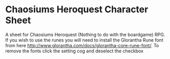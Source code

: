 # Chaosiums Heroquest Character Sheet

A sheet for Chaosiums Heroquest (Nothing to do with the boardgame) RPG. If you wish to use the runes you will need to install the Glorantha Rune font from here http://www.glorantha.com/docs/glorantha-core-rune-font/.  To remove the fonts click the setting cog and deselect the checkbox
 
